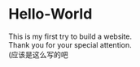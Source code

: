 # Hello-World
This is my first try to build a website.<br/>
Thank you for your special attention.<br/>
(应该是这么写的吧
